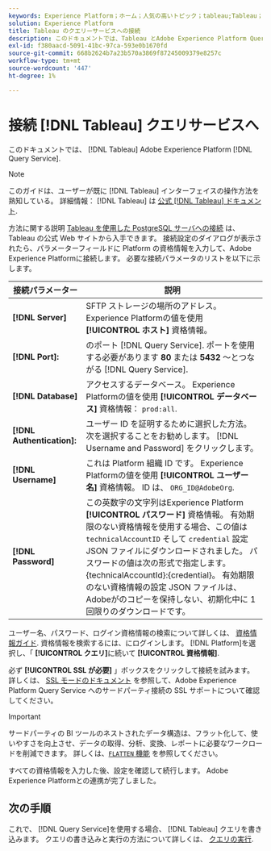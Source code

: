 ```yaml
---
keywords: Experience Platform；ホーム；人気の高いトピック；tableau;Tableau；クエリサービス；クエリサービス；クエリサービスへの接続；
solution: Experience Platform
title: Tableau のクエリーサービスへの接続
description: このドキュメントでは、Tableau とAdobe Experience Platform Query Service を接続する手順について説明します。
exl-id: f380aacd-5091-41bc-97ca-593e0b1670fd
source-git-commit: 668b2624b7a23b570a3869f87245009379e8257c
workflow-type: tm+mt
source-wordcount: '447'
ht-degree: 1%

---
```


# 接続 [!DNL Tableau] クエリサービスへ

このドキュメントでは、 [!DNL Tableau] Adobe Experience Platform [!DNL Query Service].

>[!NOTE]
>
> このガイドは、ユーザーが既に [!DNL Tableau] インターフェイスの操作方法を熟知している。 詳細情報： [!DNL Tableau] は [公式 [!DNL Tableau] ドキュメント](https://help.tableau.com/current/pro/desktop/en-us/default.htm).

方法に関する説明 [Tableau を使用した PostgreSQL サーバへの接続](https://help.tableau.com/current/pro/desktop/en-us/examples_postgresql.htm) は、Tableau の公式 Web サイトから入手できます。 接続設定のダイアログが表示されたら、パラメーターフィールドに Platform の資格情報を入力して、Adobe Experience Platformに接続します。 必要な接続パラメータのリストを以下に示します。

| 接続パラメーター | 説明 |
|---|---|
| **[!DNL Server]** | SFTP ストレージの場所のアドレス。 Experience Platformの値を使用 **[!UICONTROL ホスト]** 資格情報。 |
| **[!DNL Port]:** | のポート [!DNL Query Service]. ポートを使用する必要があります **80** または **5432** ～とつながる [!DNL Query Service]. |
| **[!DNL Database]** | アクセスするデータベース。 Experience Platformの値を使用 **[!UICONTROL データベース]** 資格情報： `prod:all`. |
| **[!DNL Authentication]:** | ユーザー ID を証明するために選択した方法。 次を選択することをお勧めします。 [!DNL Username and Password] をクリックします。 |
| **[!DNL Username]** | これは Platform 組織 ID です。 Experience Platformの値を使用 **[!UICONTROL ユーザー名]** 資格情報。 ID は、 `ORG_ID@AdobeOrg`. |
| **[!DNL Password]** | この英数字の文字列はExperience Platform **[!UICONTROL パスワード]** 資格情報。 有効期限のない資格情報を使用する場合、この値は `technicalAccountID` そして `credential` 設定 JSON ファイルにダウンロードされました。 パスワードの値は次の形式で指定します。{technicalAccountId}:{credential}。 有効期限のない資格情報の設定 JSON ファイルは、Adobeがのコピーを保持しない、初期化中に 1 回限りのダウンロードです。 |

ユーザー名、パスワード、ログイン資格情報の検索について詳しくは、 [資格情報ガイド](../ui/credentials.md). 資格情報を検索するには、にログインします。 [!DNL Platform]を選択し、「 **[!UICONTROL クエリ]**&#x200B;に続いて **[!UICONTROL 資格情報]**.

必ず **[!UICONTROL SSL が必要]** 」ボックスをクリックして接続を試みます。 詳しくは、 [SSL モードのドキュメント](./ssl-modes.md) を参照して、Adobe Experience Platform Query Service へのサードパーティ接続の SSL サポートについて確認してください。

>[!IMPORTANT]
>
>サードパーティの BI ツールのネストされたデータ構造は、フラット化して、使いやすさを向上させ、データの取得、分析、変換、レポートに必要なワークロードを削減できます。 詳しくは、[`FLATTEN` 機能](../essential-concepts/flatten-nested-data.md) を参照してください。

すべての資格情報を入力した後、設定を確認して続行します。 Adobe Experience Platformとの連携が完了しました。

## 次の手順

これで、 [!DNL Query Service]を使用する場合、 [!DNL Tableau] クエリを書き込みます。 クエリの書き込みと実行の方法について詳しくは、 [クエリの実行](../best-practices/writing-queries.md).
